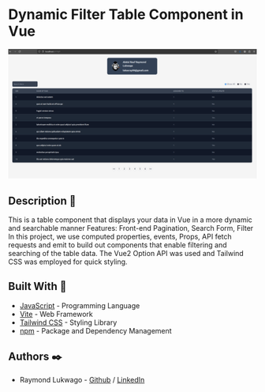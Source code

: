 # Dynamic Filter Table Component in Vue
<p>
    <img src="./public/filterTable.png" alt="Home Page"/>
</p>

## Description :book:
This is a table component that displays your data in Vue in a more dynamic and searchable manner
Features: Front-end Pagination, Search Form, Filter
In this project, we use computed properties, events, Props, API fetch requests and emit to build out components that enable filtering and searching of the table data.
The Vue2 Option API was used and Tailwind CSS was employed for quick styling.

## Built With :email:
- [JavaScript](https://javascript.info/) - Programming Language
- [Vite](https://vitejs.dev/) - Web Framework
- [Tailwind CSS](https://tailwindcss.com/docs/installation) - Styling Library
- [npm](https://www.npmjs.com/) - Package and Dependency Management

## Authors :black_nib:
- Raymond Lukwago - [Github](https://github.com/lukwagoraymond) / [LinkedIn](https://www.linkedin.com/in/raymondlukwago/)
